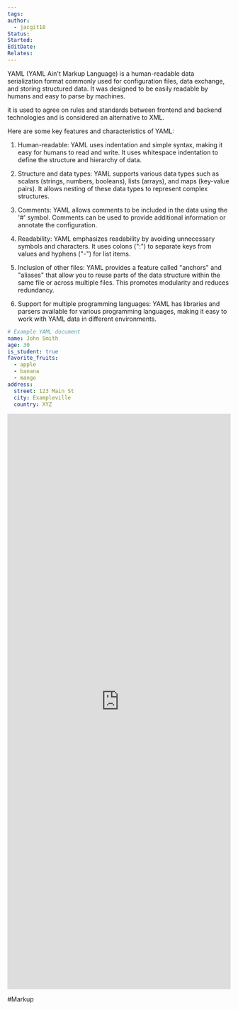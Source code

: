 ```yaml
---
tags: 
author:
  - jacgit18
Status: 
Started: 
EditDate: 
Relates:
---
```

YAML (YAML Ain't Markup Language) is a human-readable data serialization format commonly used for configuration files, data exchange, and storing structured data. It was designed to be easily readable by humans and easy to parse by machines.

it is used to agree on rules and standards between frontend and backend technologies and is considered an alternative to XML.

Here are some key features and characteristics of YAML:

1.  Human-readable: YAML uses indentation and simple syntax, making it easy for humans to read and write. It uses whitespace indentation to define the structure and hierarchy of data.
    
2.  Structure and data types: YAML supports various data types such as scalars (strings, numbers, booleans), lists (arrays), and maps (key-value pairs). It allows nesting of these data types to represent complex structures.
    
3.  Comments: YAML allows comments to be included in the data using the '#' symbol. Comments can be used to provide additional information or annotate the configuration.
    
4.  Readability: YAML emphasizes readability by avoiding unnecessary symbols and characters. It uses colons (":") to separate keys from values and hyphens ("-") for list items.
    
5.  Inclusion of other files: YAML provides a feature called "anchors" and "aliases" that allow you to reuse parts of the data structure within the same file or across multiple files. This promotes modularity and reduces redundancy.
    
6.  Support for multiple programming languages: YAML has libraries and parsers available for various programming languages, making it easy to work with YAML data in different environments.

```yaml
# Example YAML document
name: John Smith
age: 30
is_student: true
favorite_fruits:
  - apple
  - banana
  - mango
address:
  street: 123 Main St
  city: Exampleville
  country: XYZ

```

<iframe src="https://yaml.org/spec/1.2.2/" width="100%" height="1300" frameborder="0"> </iframe>

#Markup